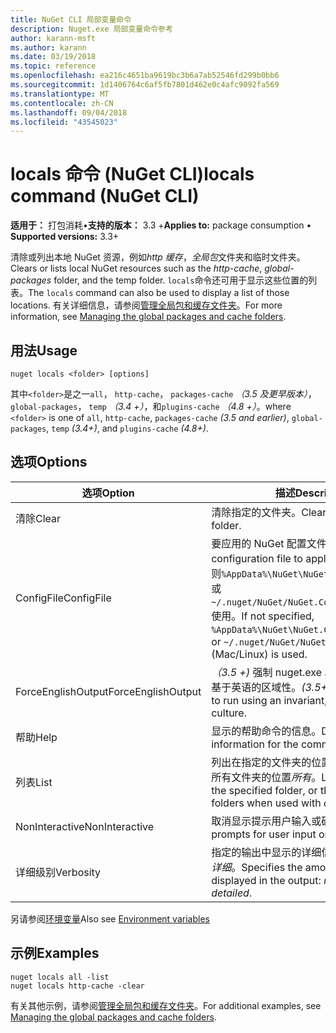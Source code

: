 ```yaml
---
title: NuGet CLI 局部变量命令
description: Nuget.exe 局部变量命令参考
author: karann-msft
ms.author: karann
ms.date: 03/19/2018
ms.topic: reference
ms.openlocfilehash: ea216c4651ba9619bc3b6a7ab52546fd299b0bb6
ms.sourcegitcommit: 1d1406764c6af5fb7801d462e0c4afc9092fa569
ms.translationtype: MT
ms.contentlocale: zh-CN
ms.lasthandoff: 09/04/2018
ms.locfileid: "43545023"
---
```

# <a name="locals-command-nuget-cli"></a><span data-ttu-id="cb7a3-103">locals 命令 (NuGet CLI)</span><span class="sxs-lookup"><span data-stu-id="cb7a3-103">locals command (NuGet CLI)</span></span>

<span data-ttu-id="cb7a3-104">**适用于：** 打包消耗&bullet;**支持的版本：** 3.3 +</span><span class="sxs-lookup"><span data-stu-id="cb7a3-104">**Applies to:** package consumption &bullet; **Supported versions:** 3.3+</span></span>

<span data-ttu-id="cb7a3-105">清除或列出本地 NuGet 资源，例如*http 缓存*，*全局包*文件夹和临时文件夹。</span><span class="sxs-lookup"><span data-stu-id="cb7a3-105">Clears or lists local NuGet resources such as the *http-cache*, *global-packages* folder, and the temp folder.</span></span> <span data-ttu-id="cb7a3-106">`locals`命令还可用于显示这些位置的列表。</span><span class="sxs-lookup"><span data-stu-id="cb7a3-106">The `locals` command can also be used to display a list of those locations.</span></span> <span data-ttu-id="cb7a3-107">有关详细信息，请参阅[管理全局包和缓存文件夹](../consume-packages/managing-the-global-packages-and-cache-folders.md)。</span><span class="sxs-lookup"><span data-stu-id="cb7a3-107">For more information, see [Managing the global packages and cache folders](../consume-packages/managing-the-global-packages-and-cache-folders.md).</span></span>

## <a name="usage"></a><span data-ttu-id="cb7a3-108">用法</span><span class="sxs-lookup"><span data-stu-id="cb7a3-108">Usage</span></span>

```cli
nuget locals <folder> [options]
```

<span data-ttu-id="cb7a3-109">其中`<folder>`是之一`all`， `http-cache`， `packages-cache` *（3.5 及更早版本）*， `global-packages`， `temp` *（3.4 +）*，和`plugins-cache` *（4.8 +）*。</span><span class="sxs-lookup"><span data-stu-id="cb7a3-109">where `<folder>` is one of `all`, `http-cache`, `packages-cache` *(3.5 and earlier)*, `global-packages`, `temp` *(3.4+)*, and `plugins-cache` *(4.8+)*.</span></span>

## <a name="options"></a><span data-ttu-id="cb7a3-110">选项</span><span class="sxs-lookup"><span data-stu-id="cb7a3-110">Options</span></span>

| <span data-ttu-id="cb7a3-111">选项</span><span class="sxs-lookup"><span data-stu-id="cb7a3-111">Option</span></span> | <span data-ttu-id="cb7a3-112">描述</span><span class="sxs-lookup"><span data-stu-id="cb7a3-112">Description</span></span> |
| --- | --- |
| <span data-ttu-id="cb7a3-113">清除</span><span class="sxs-lookup"><span data-stu-id="cb7a3-113">Clear</span></span> | <span data-ttu-id="cb7a3-114">清除指定的文件夹。</span><span class="sxs-lookup"><span data-stu-id="cb7a3-114">Clears the specified folder.</span></span> |
| <span data-ttu-id="cb7a3-115">ConfigFile</span><span class="sxs-lookup"><span data-stu-id="cb7a3-115">ConfigFile</span></span> | <span data-ttu-id="cb7a3-116">要应用的 NuGet 配置文件。</span><span class="sxs-lookup"><span data-stu-id="cb7a3-116">The NuGet configuration file to apply.</span></span> <span data-ttu-id="cb7a3-117">如果未指定，否则`%AppData%\NuGet\NuGet.Config`(Windows) 或`~/.nuget/NuGet/NuGet.Config`(Mac/Linux) 使用。</span><span class="sxs-lookup"><span data-stu-id="cb7a3-117">If not specified, `%AppData%\NuGet\NuGet.Config` (Windows) or `~/.nuget/NuGet/NuGet.Config` (Mac/Linux) is used.</span></span>|
| <span data-ttu-id="cb7a3-118">ForceEnglishOutput</span><span class="sxs-lookup"><span data-stu-id="cb7a3-118">ForceEnglishOutput</span></span> | <span data-ttu-id="cb7a3-119">*（3.5 +)* 强制 nuget.exe 以运行使用固定的、 基于英语的区域性。</span><span class="sxs-lookup"><span data-stu-id="cb7a3-119">*(3.5+)* Forces nuget.exe to run using an invariant, English-based culture.</span></span> |
| <span data-ttu-id="cb7a3-120">帮助</span><span class="sxs-lookup"><span data-stu-id="cb7a3-120">Help</span></span> | <span data-ttu-id="cb7a3-121">显示的帮助命令的信息。</span><span class="sxs-lookup"><span data-stu-id="cb7a3-121">Displays help information for the command.</span></span> |
| <span data-ttu-id="cb7a3-122">列表</span><span class="sxs-lookup"><span data-stu-id="cb7a3-122">List</span></span> | <span data-ttu-id="cb7a3-123">列出在指定的文件夹的位置或与一起使用时的所有文件夹的位置*所有*。</span><span class="sxs-lookup"><span data-stu-id="cb7a3-123">Lists the location of the specified folder, or the locations of all folders when used with *all*.</span></span> |
| <span data-ttu-id="cb7a3-124">NonInteractive</span><span class="sxs-lookup"><span data-stu-id="cb7a3-124">NonInteractive</span></span> | <span data-ttu-id="cb7a3-125">取消显示提示用户输入或确认。</span><span class="sxs-lookup"><span data-stu-id="cb7a3-125">Suppresses prompts for user input or confirmations.</span></span> |
| <span data-ttu-id="cb7a3-126">详细级别</span><span class="sxs-lookup"><span data-stu-id="cb7a3-126">Verbosity</span></span> | <span data-ttu-id="cb7a3-127">指定的输出中显示的详细信息：*正常*，*静默*，*详细*。</span><span class="sxs-lookup"><span data-stu-id="cb7a3-127">Specifies the amount of detail displayed in the output: *normal*, *quiet*, *detailed*.</span></span> |

<span data-ttu-id="cb7a3-128">另请参阅[环境变量](cli-ref-environment-variables.md)</span><span class="sxs-lookup"><span data-stu-id="cb7a3-128">Also see [Environment variables](cli-ref-environment-variables.md)</span></span>

## <a name="examples"></a><span data-ttu-id="cb7a3-129">示例</span><span class="sxs-lookup"><span data-stu-id="cb7a3-129">Examples</span></span>

```cli
nuget locals all -list
nuget locals http-cache -clear
```

<span data-ttu-id="cb7a3-130">有关其他示例，请参阅[管理全局包和缓存文件夹](../consume-packages/managing-the-global-packages-and-cache-folders.md)。</span><span class="sxs-lookup"><span data-stu-id="cb7a3-130">For additional examples, see [Managing the global packages and cache folders](../consume-packages/managing-the-global-packages-and-cache-folders.md).</span></span>
